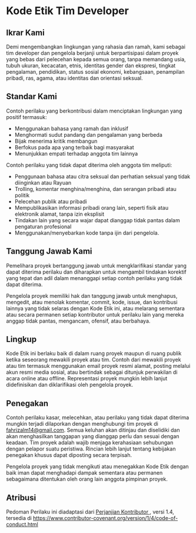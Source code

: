 # Kode Etik Tim Developer

## Ikrar Kami

Demi mengembangkan lingkungan yang rahasia dan ramah, kami sebagai
tim developer dan pengelola berjanji untuk berpartisipasi dalam proyek yang bebas dari pelecehan kepada semua orang, tanpa memandang usia, tubuh
ukuran, kecacatan, etnis, identitas gender dan ekspresi, tingkat pengalaman,
pendidikan, status sosial ekonomi, kebangsaan, penampilan pribadi, ras,
agama, atau identitas dan orientasi seksual.

## Standar Kami

Contoh perilaku yang berkontribusi dalam menciptakan lingkungan yang positif
termasuk:

- Menggunakan bahasa yang ramah dan inklusif
- Menghormati sudut pandang dan pengalaman yang berbeda
- Bijak menerima kritik membangun
- Berfokus pada apa yang terbaik bagi masyarakat
- Menunjukkan empati terhadap anggota tim lainnya

Contoh perilaku yang tidak dapat diterima oleh anggota tim meliputi:

- Penggunaan bahasa atau citra seksual dan perhatian seksual yang tidak diinginkan atau
  Rayuan
- Trolling, komentar menghina/menghina, dan serangan pribadi atau politik
- Pelecehan publik atau pribadi
- Mempublikasikan informasi pribadi orang lain, seperti fisik atau elektronik
  alamat, tanpa izin eksplisit
- Tindakan lain yang secara wajar dapat dianggap tidak pantas dalam pengaturan profesional
- Menggunakan/menyebarkan kode tanpa ijin dari pengelola.

## Tanggung Jawab Kami

Pemelihara proyek bertanggung jawab untuk mengklarifikasi standar yang dapat diterima
perilaku dan diharapkan untuk mengambil tindakan korektif yang tepat dan adil dalam
menanggapi setiap contoh perilaku yang tidak dapat diterima.

Pengelola proyek memiliki hak dan tanggung jawab untuk menghapus, mengedit, atau
menolak komentar, commit, kode, issue, dan kontribusi lainnya
yang tidak selaras dengan Kode Etik ini, atau melarang sementara atau
secara permanen setiap kontributor untuk perilaku lain yang mereka anggap tidak pantas,
mengancam, ofensif, atau berbahaya.

## Lingkup

Kode Etik ini berlaku baik di dalam ruang proyek maupun di ruang publik
ketika seseorang mewakili proyek atau tim. Contoh dari
mewakili proyek atau tim termasuk menggunakan email proyek resmi
alamat, posting melalui akun resmi media sosial, atau bertindak sebagai ditunjuk
perwakilan di acara online atau offline. Representasi proyek mungkin
lebih lanjut didefinisikan dan diklarifikasi oleh pengelola proyek.

## Penegakan

Contoh perilaku kasar, melecehkan, atau perilaku yang tidak dapat diterima mungkin terjadi
dilaporkan dengan menghubungi tim proyek di fahrizalm14@gmail.com. Semua
keluhan akan ditinjau dan diselidiki dan akan menghasilkan tanggapan yang
dianggap perlu dan sesuai dengan keadaan. Tim proyek adalah
wajib menjaga kerahasiaan sehubungan dengan pelapor suatu peristiwa.
Rincian lebih lanjut tentang kebijakan penegakan khusus dapat diposting secara terpisah.

Pengelola proyek yang tidak mengikuti atau menegakkan Kode Etik dengan baik
iman dapat menghadapi dampak sementara atau permanen sebagaimana ditentukan oleh orang lain
anggota pimpinan proyek.

## Atribusi

Pedoman Perilaku ini diadaptasi dari [ Perjanjian Kontributor ][beranda], versi 1.4,
tersedia di https://www.contributor-covenant.org/version/1/4/code-of-conduct.html

[ beranda ]: https://www.contributor-covenant.org
